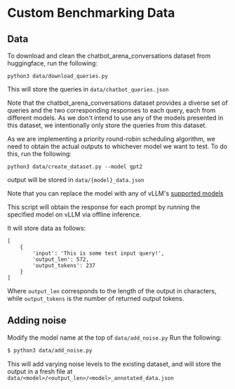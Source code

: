 # Custom Benchmarking Data

## Data

To download and clean the chatbot_arena_conversations dataset from huggingface, run the following:
```
python3 data/download_queries.py 
```
This will store the queries in `data/chatbot_queries.json`

Note that the chatbot_arena_conversations dataset provides a diverse set of queries and the two corresponding responses to each query, each from different models. As we don't intend to use any of the models presented in this dataset, we intentionally only store the queries from this dataset. 


As we are implementing a priority round-robin scheduling algorithm, we need to obtain the actual outputs to whichever model we want to test. 
To do this, run the following:
```
python3 data/create_dataset.py --model gpt2
```
output will be stored in `data/{model}_data.json`


Note that you can replace the model with any of vLLM's [supported models](https://docs.vllm.ai/en/v0.6.2/models/supported_models.html)

This script will obtain the response for each prompt by running the specified model on vLLM via offline inference. 

It will store data as follows:
```
[
    {
        'input': 'This is some test input query!',
        'output_len': 572,
        'output_tokens': 237
    }
]
```
Where `output_len` corresponds to the length of the output in characters, while `output_tokens` is the number of returned output tokens.

## Adding noise
Modify the model name at the top of `data/add_noise.py`
Run the following:
```bash
$ python3 data/add_noise.py
```
This will add varying noise levels to the existing dataset, and will store the output in a fresh file at `data/<model>/<output_len>/<model>_annotated_data.json`